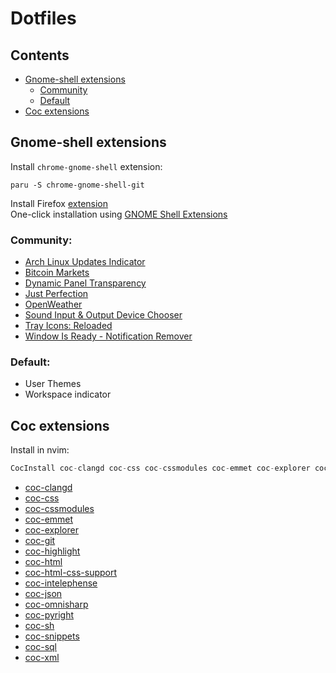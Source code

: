 # Dotfiles

## Contents
- [Gnome-shell extensions](#gnome-shell-extensions)
    * [Community](#community)
    * [Default](#default)
- [Coc extensions](#coc-extensions)
## Gnome-shell extensions
Install ``chrome-gnome-shell`` extension:
```
paru -S chrome-gnome-shell-git
```
Install Firefox [extension](https://addons.mozilla.org/pl/firefox/addon/gnome-shell-integration)<br>
One-click installation using [GNOME Shell Extensions](https://extensions.gnome.org)

### Community:
- [Arch Linux Updates Indicator](https://extensions.gnome.org/extension/1010/archlinux-updates-indicator/)
- [Bitcoin Markets](https://extensions.gnome.org/extension/648/bitcoin-markets/)
- [Dynamic Panel Transparency](https://extensions.gnome.org/extension/1011/dynamic-panel-transparency/)
- [Just Perfection](https://extensions.gnome.org/extension/3843/just-perfection/)
- [OpenWeather](https://extensions.gnome.org/extension/750/openweather/)
- [Sound Input & Output Device Chooser](https://extensions.gnome.org/extension/906/sound-output-device-chooser/)
- [Tray Icons: Reloaded](https://extensions.gnome.org/extension/2890/tray-icons-reloaded/)
- [Window Is Ready - Notification Remover](https://extensions.gnome.org/extension/1007/window-is-ready-notification-remover/)

### Default:
- User Themes
- Workspace indicator

## Coc extensions
Install in nvim:
```cs
CocInstall coc-clangd coc-css coc-cssmodules coc-emmet coc-explorer coc-git coc-highlight coc-html coc-html-css-support coc-intelephense coc-json coc-omnisharp coc-pyright coc-sh coc-snippets coc-sql coc-xml
```

- [coc-clangd](https://github.com/clangd/coc-clangd)
- [coc-css](https://github.com/neoclide/coc-css)
- [coc-cssmodules](https://github.com/antonk52/coc-cssmodules)
- [coc-emmet](https://github.com/neoclide/coc-emmet)
- [coc-explorer](https://github.com/weirongxu/coc-explorer)
- [coc-git](https://github.com/neoclide/coc-git)
- [coc-highlight](https://github.com/neoclide/coc-highlight)
- [coc-html](https://github.com/neoclide/coc-html)
- [coc-html-css-support](https://github.com/yaegassy/coc-html-css-support)
- [coc-intelephense](https://github.com/yaegassy/coc-intelephense)
- [coc-json](https://github.com/neoclide/coc-json)
- [coc-omnisharp](https://github.com/coc-extensions/coc-omnisharp)
- [coc-pyright](https://github.com/fannheyward/coc-pyright)
- [coc-sh](https://github.com/josa42/coc-sh)
- [coc-snippets](https://github.com/neoclide/coc-snippets)
- [coc-sql](https://github.com/fannheyward/coc-sql)
- [coc-xml](https://github.com/fannheyward/coc-xml)
